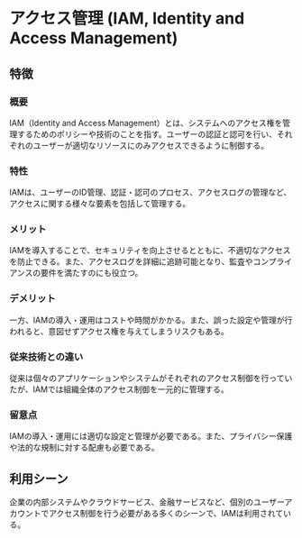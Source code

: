 # アクセス管理 (IAM, Identity and Access Management)
## 特徴
### 概要
IAM（Identity and Access Management）とは、システムへのアクセス権を管理するためのポリシーや技術のことを指す。ユーザーの認証と認可を行い、それぞれのユーザーが適切なリソースにのみアクセスできるように制御する。

### 特性
IAMは、ユーザーのID管理、認証・認可のプロセス、アクセスログの管理など、アクセスに関する様々な要素を包括して管理する。

### メリット
IAMを導入することで、セキュリティを向上させるとともに、不適切なアクセスを防止できる。また、アクセスログを詳細に追跡可能となり、監査やコンプライアンスの要件を満たすのにも役立つ。

### デメリット
一方、IAMの導入・運用はコストや時間がかかる。また、誤った設定や管理が行われると、意図せずアクセス権を与えてしまうリスクもある。

### 従来技術との違い
従来は個々のアプリケーションやシステムがそれぞれのアクセス制御を行っていたが、IAMでは組織全体のアクセス制御を一元的に管理する。

### 留意点
IAMの導入・運用には適切な設定と管理が必要である。また、プライバシー保護や法的な規制に対する配慮も必要である。

## 利用シーン
企業の内部システムやクラウドサービス、金融サービスなど、個別のユーザーアカウントでアクセス制御を行う必要がある多くのシーンで、IAMは利用されている。